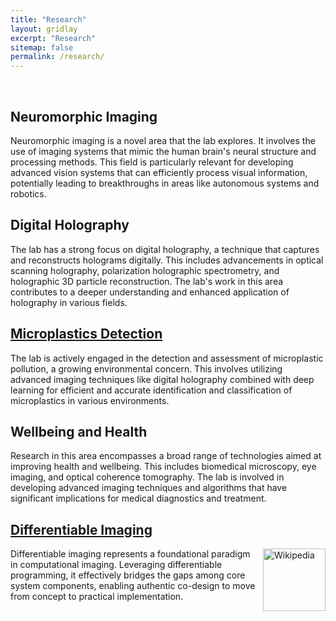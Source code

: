 ```yaml
---
title: "Research"
layout: gridlay
excerpt: "Research"
sitemap: false
permalink: /research/
---
```


<!-- ![]({{ site.url }}{{ site.baseurl }}/assets/images/research/work_summary.png){: style="float:middle; border: 10px; display: block; margin-left: auto; margin-right: auto; width:60%; border-radius: 0;"}  -->


<br>

<!-- Imaging Systems Laboratory at the University of Hong Kong, led by Prof. Edmund Lam, is dedicated to advanced research in computational imaging, combining aspects of electronic engineering, computer vision, and optical engineering. Its primary interests lie in the development of novel algorithms for unconventional imaging systems and leveraging AI in imaging applications.  -->



## Neuromorphic Imaging

Neuromorphic imaging is a novel area that the lab explores. It involves the use of imaging systems that mimic the human brain's neural structure and processing methods. This field is particularly relevant for developing advanced vision systems that can efficiently process visual information, potentially leading to breakthroughs in areas like autonomous systems and robotics.


## Digital Holography

The lab has a strong focus on digital holography, a technique that captures and reconstructs holograms digitally. This includes advancements in optical scanning holography, polarization holographic spectrometry, and holographic 3D particle reconstruction. The lab's work in this area contributes to a deeper understanding and enhanced application of holography in various fields.


## [Microplastics Detection](https://www.eee.hku.hk/combatmp/index.html)

The lab is actively engaged in the detection and assessment of microplastic pollution, a growing environmental concern. This involves utilizing advanced imaging techniques like digital holography combined with deep learning for efficient and accurate identification and classification of microplastics in various environments.


## Wellbeing and Health

Research in this area encompasses a broad range of technologies aimed at improving health and wellbeing. This includes biomedical microscopy, eye imaging, and optical coherence tomography. The lab is involved in developing advanced imaging techniques and algorithms that have significant implications for medical diagnostics and treatment.


## [Differentiable Imaging](https://ni-chen.github.io/Differentiable-Imaging/)

<a href="https://en.wikipedia.org/wiki/Differentiable_imaging" target="_blank" rel="noopener">
	<img src="https://upload.wikimedia.org/wikipedia/en/8/80/Wikipedia-logo-v2.svg" alt="Wikipedia" style="width: 100px; height: 100px; float: right; margin-left: 12px; margin-bottom: 6px;" />
</a>

Differentiable imaging represents a foundational paradigm in computational imaging. Leveraging differentiable programming, it effectively bridges the gaps among core system components, enabling authentic co-design to move from concept to practical implementation.

<div style="clear: both;"></div>

<br>